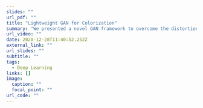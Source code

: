 ```yaml
---
slides: ""
url_pdf: ""
title: "Lightweight GAN for Colorization"
summary: "We presented a novel GAN framework to overcome the distortion of deconvolution. The proposed GAN is effective and Lightweight. \r\n"
url_video: ""
date: 2020-12-28T11:40:52.252Z
external_link: ""
url_slides: ""
subtitle: ""
tags:
  - Deep Learning
links: []
image:
  caption: ""
  focal_point: ""
url_code: ""
---
```


